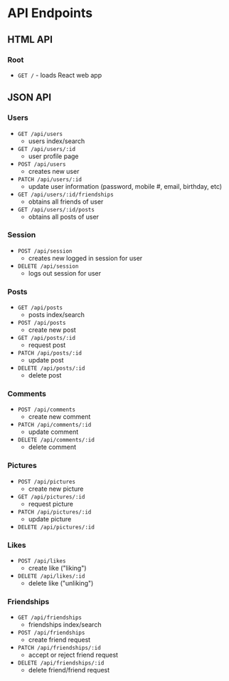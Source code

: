 # API Endpoints

## HTML API

### Root

- `GET /` - loads React web app

## JSON API

### Users

- `GET /api/users`
  - users index/search
- `GET /api/users/:id`
  - user profile page
- `POST /api/users`
  - creates new user
- `PATCH /api/users/:id`
  - update user information (password, mobile #, email, birthday, etc)
- `GET /api/users/:id/friendships`
  - obtains all friends of user
- `GET /api/users/:id/posts`
  - obtains all posts of user

### Session

- `POST /api/session`
  - creates new logged in session for user
- `DELETE /api/session`
  - logs out session for user

### Posts

- `GET /api/posts`
  - posts index/search
- `POST /api/posts`
  - create new post
- `GET /api/posts/:id`
  - request post
- `PATCH /api/posts/:id`
  - update post
- `DELETE /api/posts/:id`
  - delete post

### Comments

- `POST /api/comments`
  - create new comment
- `PATCH /api/comments/:id`
  - update comment
- `DELETE /api/comments/:id`
  - delete comment

### Pictures

- `POST /api/pictures`
  - create new picture
- `GET /api/pictures/:id`
  - request picture
- `PATCH /api/pictures/:id`
  - update picture
- `DELETE /api/pictures/:id`

### Likes

- `POST /api/likes`
  - create like ("liking")
- `DELETE /api/likes/:id`
  - delete like ("unliking")

### Friendships

- `GET /api/friendships`
  - friendships index/search
- `POST /api/friendships`
  - create friend request
- `PATCH /api/friendships/:id`
  - accept or reject friend request
- `DELETE /api/friendships/:id`
  - delete friend/friend request
